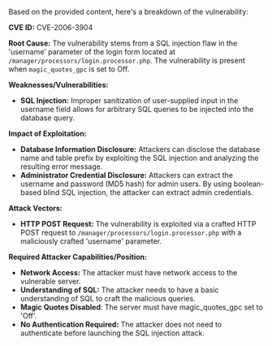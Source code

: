 Based on the provided content, here's a breakdown of the vulnerability:

**CVE ID:** CVE-2006-3904

**Root Cause:** The vulnerability stems from a SQL injection flaw in the 'username' parameter of the login form located at `/manager/processors/login.processor.php`. The vulnerability is present when `magic_quotes_gpc` is set to Off.

**Weaknesses/Vulnerabilities:**
*   **SQL Injection:** Improper sanitization of user-supplied input in the username field allows for arbitrary SQL queries to be injected into the database query.

**Impact of Exploitation:**
*   **Database Information Disclosure:** Attackers can disclose the database name and table prefix by exploiting the SQL injection and analyzing the resulting error message.
*   **Administrator Credential Disclosure:**  Attackers can extract the username and password (MD5 hash) for admin users. By using boolean-based blind SQL injection, the attacker can extract admin credentials.

**Attack Vectors:**
*   **HTTP POST Request:** The vulnerability is exploited via a crafted HTTP POST request to `/manager/processors/login.processor.php` with a maliciously crafted 'username' parameter.

**Required Attacker Capabilities/Position:**
*   **Network Access:** The attacker must have network access to the vulnerable server.
*   **Understanding of SQL:** The attacker needs to have a basic understanding of SQL to craft the malicious queries.
*  **Magic Quotes Disabled**: The server must have magic_quotes_gpc set to 'Off'.
* **No Authentication Required:** The attacker does not need to authenticate before launching the SQL injection attack.